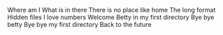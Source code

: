 Where am I
What is in there
There is no place like home 
The long format
Hidden files
I love numbers
Welcome
Betty in my first directory 
Bye bye betty
Bye bye my first directory
Back to the future

